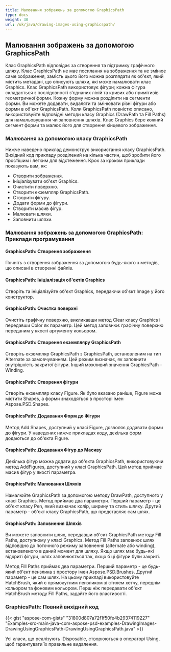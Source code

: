 ```yaml
---
title: Малювання зображень за допомогою GraphicsPath
type: docs
weight: 30
url: /uk/java/drawing-images-using-graphicspath/
---
```


## **Малювання зображень за допомогою GraphicsPath**
Клас GraphicsPath відповідає за створення та підтримку графічного шляху. Клас GraphicsPath не має посилання на зображення та не змінює саме зображення, замість цього його можна розглядати як об'єкт, який містить метадані, що описують шляхи, які може намалювати клас Graphics. Клас GraphicsPath використовує фігури; кожна фігура складається з послідовності з'єднаних ліній та кривих або примітивів геометричної форми. Кожну форму можна розділити на сегменти форми. Ви можете додавати, видаляти та змінювати різні фігури або форми в об'єкт GraphicsPath. Коли GraphicsPath повністю описано, використовуйте відповідні методи класу Graphics (DrawPath та Fill Paths) для намальовування чи заповнення шляхів. Клас Graphics бере кожний сегмент форми та малює його для створення кінцевого зображення.
### **Малювання за допомогою класу GraphicsPath**
Нижче наведено приклад демонструє використання класу GraphicsPath. Вихідний код прикладу розділений на кілька частин, щоб зробити його простішим і легким для відстеження. Крок за кроком приклади показують вам, як:
- Створити зображення.
- Ініціалізувати об'єкт Graphics.
- Очистити поверхню.
- Створити екземпляр GraphicsPath.
- Створити фігуру.
- Додати форми до фігури.
- Створити масив фігур.
- Малювати шляхи.
- Заповнити шляхи.

### **Малювання зображень за допомогою GraphicsPath: Приклади програмування**
#### **GraphicsPath: Створення зображення**
Почніть з створення зображення за допомогою будь-якого з методів, що описані в створенні файлів.
#### **GraphicsPath: Ініціалізація об'єктів Graphics**
Створіть та ініціалізуйте об'єкт Graphics, передаючи об'єкт Image у його конструктор.
#### **GraphicsPath: Очистка поверхні**
Очистіть графічну поверхню, викликавши метод Clear класу Graphics і передавши Color як параметр. Цей метод заповнює графічну поверхню переданим у якості аргументу кольором.
#### **GraphicsPath: Створення екземпляру GraphicsPath**
Створіть екземпляр GraphicsPath з GraphicsPath, встановленим на тип Alternate за замовчуванням. Цей режим визначає, як заповнити внутрішність закритої фігури. Інший можливий значення GraphicsPath - Winding.
#### **GraphicsPath: Створення фігури**
Створіть екземпляр класу Figure. Як було вказано раніше, Figure може містити Shapes, а форми знаходяться в просторі імен Aspose.PSD.Shapes.
#### **GraphicsPath: Додавання Форм до Фігури**
Метод Add Shapes, доступний у класі Figure, дозволяє додавати форми до фігури. У наведених нижче прикладах коду, декілька форм додаються до об'єкта Figure.
#### **GraphicsPath: Додавання Фігур до Масиву**
Декілька фігур можна додати до об'єкта GraphicsPath, використовуючи метод AddFigures, доступний у класі GraphicsPath. Цей метод приймає масив фігур у якості параметра.
#### **GraphicsPath: Малювання Шляхів**
Намалюйте GraphicsPath за допомогою методу DrawPath, доступного у класі Graphics. Метод приймає два параметри. Перший параметр - це об'єкт класу Pen, який визначає колір, ширину та стиль шляху. Другий параметр - об'єкт класу GraphicsPath, що представляє сам шлях.
#### **GraphicsPath: Заповнення Шляхів**
Ви можете заповнити шлях, передавши об'єкт GraphicsPath методу Fill Paths, доступному у класі Graphics. Метод Fill Paths заповнює шлях відповідно до поточного режиму заповнення (alternate або winding), встановленого в даний момент для шляху. Якщо шлях має будь-які відкриті фігури, шлях заповнюється так, якщо б ці фігури були закриті.

Метод Fill Paths приймає два параметри. Перший параметр - це будь-який об'єкт пензлика з простору імен Aspose.PSD.Brushes. Другий параметр - це сам шлях. На цьому прикладі використовуйте HatchBrush, який є прямокутним пензликом зі стилем хетчу, переднім кольором та фоновим кольором. Перш ніж передавати об'єкт HatchBrush методу Fill Paths, задайте його властивості.
### **GraphicsPath: Повний вихідний код**
{{< gist "aspose-com-gists" "31800d807a72f1f50fe4b29374119227" "Examples-src-main-java-com-aspose-psd-examples-DrawingImages-DrawingUsingGraphicsPath-DrawingUsingGraphicsPath.java" >}}

Усі класи, що реалізують IDisposable, створюються в операторі Using, щоб гарантувати їх правильне видалення.
